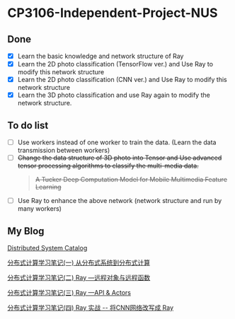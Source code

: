 # CP3106-Independent-Project-NUS

## Done
- [x] Learn the basic knowledge and network structure of Ray
- [x] Learn the 2D photo classification (TensorFlow ver.) and Use Ray to modify this network structure
- [x] Learn the 2D photo classification (CNN ver.) and Use Ray to modify this network structure
- [x] Learn the 3D photo classification and use Ray again to modify the network structure.
## To do list
- [ ] Use workers instead of one worker to train the data. (Learn the data transmission between workers)
- [ ] ~~Change the data structure of 3D photo into Tensor and Use advanced tensor processing algorithms to classify the multi-media data.~~
    > ~~A Tucker Deep Computation Model for Mobile Multimedia Feature Learning~~
- [ ] Use Ray to enhance the above network (network structure and run by many workers)

## My Blog
[Distributed System Catalog](https://nave.work/categories/Distributed-System)

[分布式计算学习笔记(一) 从分布式系统到分布式计算](https://nave.work/分布式计算学习笔记-一-从分布式系统到分布式计算.html)

[分布式计算学习笔记(二) Ray —远程对象与远程函数](https://nave.work/分布式计算学习笔记-二-Ray%20—远程对象与远程函数.html)

[分布式计算学习笔记(三) Ray —API & Actors](https://nave.work/分布式计算学习笔记-三-Ray%20—API%20&%20Actors.html)

[分布式计算学习笔记(四) Ray 实战 -- 将CNN网络改写成 Ray](https://nave.work/分布式计算学习笔记-四-Ray%20实战%20--%20将CNN网络改写成%20Ray.html)